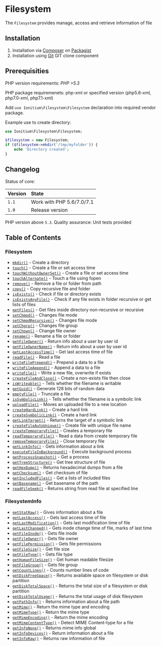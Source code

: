 # Filesystem

The `Filesystem` provides manage, access and retrieve information of file

## Installation

1. Installation via [Composer](http://www.composer.org) on [Packagist](http://www.packagist.com)
2. Installation using [Git](http://www.github.com) GIT clone component

## Prerequisities

PHP version requirements: _PHP >5.3_

PHP package requiremenets: php-xml or specified version (php5.6-xml, php7.0-xml, php7.1-xml)

Add `use Ionitium\Filesystem\Filesystem` declaration into required vendor package.

Example use to create directory:

```php
use Ionitium\Filesystem\Filesystem;

$filesystem = new Filesystem;
if ($filesystem->mkdir('/tmp/myfolder')) {
    echo 'Directory created';
}
```

## Changelog

Status of core:

| Version       | State                      |
| ------------- |:-------------------------- |
| `1.1`         | Work with PHP 5.6/7.0/7.1  |
| `1.0`         | Release version            |

PHP version above `5.3`.
Quality assurance: Unit tests provided

## Table of Contents

### Filesystem

* [`mkdir()`](mkdir.md) - Create a directory
* [`touch()`](touch.md) - Create a file or set access time
* [`touchWithoutOwnerSet()`](touchWithoutOwnerSet.md) - Create a file or set access time
* [`touchAlternate()`](touchAlternate.md) - Touch a file using fopen
* [`remove()`](remove.md) - Remove a file or folder from path
* [`copy()`](copy.md) - Copy recursive file and folder
* [`isExists()`](isexists.md) - Check if file or directory exists
* [`isExistsAnyFile()`](isexistsanyfile.md) - Check if any file exists in folder recursive or get lists of files
* [`getFiles()`](getfiles.md) - Get files inside directory non-recursive or recursive
* [`setChmod()`](setchmod.md) - Changes file mode
* [`setChmodRecursive()`](setchmodrecursive.md) - Changes file mode
* [`setChgrp()`](setchgrp.md) - Changes file group
* [`setChown()`](setchown.md) - Change file owner
* [`rename()`](rename.md) - Rename a file or folder
* [`getFileOwner()`](getfileowner.md) - Return info about a user by user id
* [`getFileOwnerName()`](getfileownername.md) - Return info about a user by user id
* [`getLastAccessTime()`](getlastaccesstime.md) - Get last access time of file
* [`readFile()`](readfile.md) - Read a file
* [`writeFilePrepend()`](writefileprepend.md) - Prepend a data to a file
* [`writeFileAppend()`](writefileappend.md) - Append a data to a file
* [`writeFile()`](writefile.md) - Write a new file, overwrite if exists
* [`createFileAndClose()`](createfileandclose.md) - Create a non-exists file then close
* [`isWriteable()`](iswriteable.md) - Tells whether the filename is writable
* [`getGuid()`](getguid.md) - Generate 128 bits of random data
* [`emptyFile()`](emptyfile.md) - Truncate a file
* [`isSymbolicLink()`](issymboliclink.md) - Tells whether the filename is a symbolic link
* [`uploadFile()`](uploadfile.md) - Moves an uploaded file to a new location
* [`createHardLink()`](createhardlink.md) - Create a hard link
* [`createSymbolicLink()`](createsymboliclink.md) - Create a hard link
* [`getLinkTarget()`](getlinktarget.md) - Returns the target of a symbolic link
* [`createFileAutoUnique()`](createfileautounique.md) - Create file with unique file name
* [`createTemporaryFile()`](createtemporaryfile.md) - Creates a temporary file
* [`readTemporaryFile()`](readtemporaryfile.md) - Read a data from create temporary file
* [`removeTemporaryFile()`](removetemporaryfile.md) - Close temporary file
* [`getLinkInfo()`](getlinkinfo.md) - Gets information about a link
* [`executeFileInBackground()`](executefileinbackground.md) - Execute background process
* [`getProcessSnapshot()`](getprocesssnapshot.md) - Get a process
* [`getTreeStructure()`](gettreestructure.md) - Get tree structure of file
* [`getHexDump()`](gethexdump.md) - Returns hexadecimal dumps from a file
* [`getChecksum()`](getchecksum.md) - Get checksum of file
* [`getIncludedFiles()`](getincludedfiles.md) - Get a lists of included files
* [`getBasename()`](getbasename.md) - Get basename of the path
* [`readFileSeek()`](readfileseek.md) - Returns string from read file at specified line

### FilesystemInfo

* [`getStatRaw()`](getstatraw.md) - Gives information about a file
* [`getLastAccess()`](getlastaccess.md) - Gets last access time of file
* [`getLastModification()`](getlastmodification.md) - Gets last modification time of file
* [`getLastChanged()`](getlastchanged.md) - Gets inode change time of file, marks of last time
* [`getFileInode()`](getfileinode.md) - Gets file inode
* [`getFileOwner()`](getfileowner2.md) - Gets file owner
* [`getFilePermission()`](getfilepermission.md) - Gets file permissions
* [`getFileSize()`](getfilesize.md) - Get file size
* [`getFileType()`](getfiletype.md) - Gets file type
* [`getHumanFileSize()`](gethumanfilesize.md) - Get human readable filesize
* [`getFileGroup()`](getfilegroup.md) - Gets file group
* [`getCountLines()`](getcountlines.md) - Counts number lines of code
* [`getDiskFreeSpace()`](getdiskfreespace.md) - Returns available space on filesystem or disk partition
* [`getDiskTotalSpace()`](getdisktotalspace.md) - Returns the total size of a filesystem or disk partition
* [`getDiskTotalUsage()`](getdisktotalusage.md) - Returns the total usage of disk filesystem
* [`getPathInfo()`](getpathinfo.md) - Returns information about a file path
* [`getMime()`](getmime.md) - Return the mime type and encoding
* [`getMimeType()`](getmimetype.md) - Return the mime type
* [`getMimeEncoding()`](getmimeencoding.md) - Return the mime encoding
* [`getMimeContentType()`](getmimecontenttype.md) - Detect MIME Content-type for a file
* [`getInfoNone()`](getinfonone.md) - Returns mime info global
* [`getInfoDevices()`](getinfodevices.md) - Return information about a file
* [`getInfoRaw()`](getinforaw.md) - Returns raw information of file
